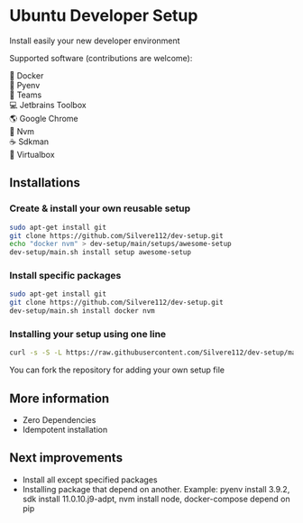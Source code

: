 # Ubuntu Developer Setup
Install easily your new developer environment

Supported software (contributions are welcome):

:whale: Docker <br/>
:snake: Pyenv <br/>
:office: Teams <br/>
:computer: Jetbrains Toolbox <br/>
:earth_americas: Google Chrome <br/>
:hammer: Nvm <br/>
:coffee: Sdkman <br/>
:postbox: Virtualbox <br/>

## Installations

### Create & install your own reusable setup
```bash
sudo apt-get install git
git clone https://github.com/Silvere112/dev-setup.git
echo "docker nvm" > dev-setup/main/setups/awesome-setup
dev-setup/main.sh install setup awesome-setup
```

### Install specific packages
```bash
sudo apt-get install git
git clone https://github.com/Silvere112/dev-setup.git
dev-setup/main.sh install docker nvm
```

### Installing your setup using one line
```bash
curl -s -S -L https://raw.githubusercontent.com/Silvere112/dev-setup/main/install.sh | bash -s my-setup
```
You can fork the repository for adding your own setup file

## More information
* Zero Dependencies
* Idempotent installation

## Next improvements
- Install all except specified packages
- Installing package that depend on another. Example: pyenv install 3.9.2, sdk install 11.0.10.j9-adpt, nvm install node, docker-compose depend on pip

